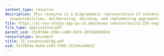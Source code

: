 ```yaml
---
content_type: resource
description: This resource is a diagrammatic representation of convening, clarifying
  responsibilities, deliberating, deciding, and implementing aggrements.
file: https://ol-ocw-studio-app-qa.s3.amazonaws.com/courses/11-255-negotiation-and-dispute-resolution-in-the-public-sector-spring-2005/52c5b54abe69ec03f9683123dcab9b22_l5_consensusbldg.pdf
file_type: application/pdf
parent_uid: c510740e-2d6e-ce80-2834-2d7da0468924
resourcetype: Document
title: l5_consensusbldg.pdf
uid: 52c5b54a-be69-ec03-f968-3123dcab9b22
---
```

